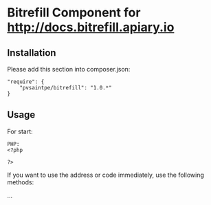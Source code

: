 Bitrefill Component for http://docs.bitrefill.apiary.io
================================

Installation
------------

Please add this section into composer.json:

    "require": {
        "pvsaintpe/bitrefill": "1.0.*"
    }

Usage
-----

For start:

    PHP:
    <?php
        
    ?>

If you want to use the address or code immediately, use the following methods:

...
